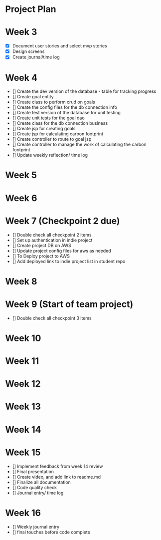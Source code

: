 # Project Plan

# Week 3 
- [X] Document user stories and select mvp stories
- [X] Design screens
- [X] Create journal/time log

# Week 4
- [] Create the dev version of the database - table for tracking progress
- [] Create goal entity
- [] Create class to perform crud on goals
- [] Create the config files for the db connection info
- [] Create test version of the database for unit testing 
- [] Create unit tests for the goal dao
- [] Create class for the db connection business
- [] Create jsp for creating goals
- [] Create jsp for calculating carbon footprint
- [] Create controller to route to goal jsp
- [] Create controller to manage the work of calculating the carbon footprint
- [] Update weekly reflection/ time log

# Week 5

# Week 6

# Week 7 (Checkpoint 2 due)
- [] Double check all checkpoint 2 items
- [] Set up authentication in indie project
- [] Create project DB on AWS
- [] Update project config files for aws as needed
- [] To Deploy project to AWS
- [] Add deployed link to indie project list in student repo

# Week 8

# Week 9 (Start of team project)
- [] Double check all checkpoint 3 items

# Week 10

# Week 11

# Week 12

# Week 13

# Week 14

# Week 15
- [] Implement feedback from week 14 review
- [] Final presentation
- [] Create video, and add link to readme.md
- [] Finalize all documentation
- [] Code quality check
- [] Journal entry/ time log

# Week 16
- [] Weekly journal entry
- [] final touches before code complete